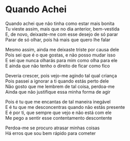 <!-- Quando Achei :: 2023-04-12 08:17:00 -->

# Quando Achei

Quando achei que não tinha como estar mais bonita  
Tu vieste assim, mais que no dia anterior, bem-vestida  
E, de novo, deixaste-me com esse desejo de só parar  
Parar de só olhar, pois há mais que quero lhe falar  

Mesmo assim, ainda me deixaste triste por causa dele  
Pois sei que é o que gostas, e não posso mudar isso  
E sei que nunca olharás para mim como olha para ele  
E ainda que não tenho o direito de ficar como fico  

Deveria crescer, pois vejo-me agindo tal qual criança  
Pois passei a ignorar a ti quando estás perto dele  
Não gosto que me lembrem de tal coisa, perdoa-me  
Ainda que não justifique essa minha forma de agir  

Pois é tu que me encantas de tal maneira inegável  
E é tu que me desconcentras quando não estás presente  
E é por ti, que sempre que vejo e não está com ele  
Me pego a sentir esse contentamento descontente  

Perdoa-me se procuro atrasar minhas coisas  
Há erros que sou bem rápido para cometer  

